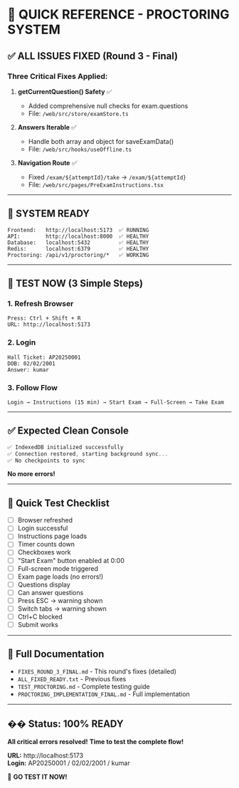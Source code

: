# 🎯 QUICK REFERENCE - PROCTORING SYSTEM

## ✅ ALL ISSUES FIXED (Round 3 - Final)

### Three Critical Fixes Applied:

1. **getCurrentQuestion() Safety** ✅
   - Added comprehensive null checks for exam.questions
   - File: `/web/src/store/examStore.ts`

2. **Answers Iterable** ✅
   - Handle both array and object for saveExamData()
   - File: `/web/src/hooks/useOffline.ts`

3. **Navigation Route** ✅
   - Fixed `/exam/${attemptId}/take` → `/exam/${attemptId}`
   - File: `/web/src/pages/PreExamInstructions.tsx`

---

## 🚀 SYSTEM READY

```
Frontend:   http://localhost:5173  ✅ RUNNING
API:        http://localhost:8000  ✅ HEALTHY
Database:   localhost:5432         ✅ HEALTHY
Redis:      localhost:6379         ✅ HEALTHY
Proctoring: /api/v1/proctoring/*   ✅ WORKING
```

---

## 🧪 TEST NOW (3 Simple Steps)

### 1. Refresh Browser
```
Press: Ctrl + Shift + R
URL: http://localhost:5173
```

### 2. Login
```
Hall Ticket: AP20250001
DOB: 02/02/2001
Answer: kumar
```

### 3. Follow Flow
```
Login → Instructions (15 min) → Start Exam → Full-Screen → Take Exam
```

---

## ✅ Expected Clean Console

```javascript
✅ IndexedDB initialized successfully
✅ Connection restored, starting background sync...
✅ No checkpoints to sync
```

**No more errors!**

---

## 🎯 Quick Test Checklist

- [ ] Browser refreshed
- [ ] Login successful
- [ ] Instructions page loads
- [ ] Timer counts down
- [ ] Checkboxes work
- [ ] "Start Exam" button enabled at 0:00
- [ ] Full-screen mode triggered
- [ ] Exam page loads (no errors!)
- [ ] Questions display
- [ ] Can answer questions
- [ ] Press ESC → warning shown
- [ ] Switch tabs → warning shown
- [ ] Ctrl+C blocked
- [ ] Submit works

---

## 📖 Full Documentation

- `FIXES_ROUND_3_FINAL.md` - This round's fixes (detailed)
- `ALL_FIXED_READY.txt` - Previous fixes
- `TEST_PROCTORING.md` - Complete testing guide
- `PROCTORING_IMPLEMENTATION_FINAL.md` - Full implementation

---

## �� Status: 100% READY

**All critical errors resolved!**
**Time to test the complete flow!**

**URL:** http://localhost:5173  
**Login:** AP20250001 / 02/02/2001 / kumar

🚀 **GO TEST IT NOW!**
